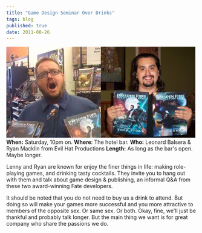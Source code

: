 ```yaml
---
title: "Game Design Seminar Over Drinks"
tags: blog
published: true
date: 2011-08-26
---
```


![Ryan Macklin and Leonard Balsera from Evil Hat](/images/Lenny_Ryan.jpg "Ryan Macklin and Leonard Balsera from Evil Hat")**When:** Saturday, 10pm on. **Where**: The hotel bar. **Who:** Leonard Balsera & Ryan Macklin from Evil Hat Productions **Length:** As long as the bar's open. Maybe longer.

Lenny and Ryan are known for enjoy the finer things in life: making role-playing games, and drinking tasty cocktails. They invite you to hang out with them and talk about game design & publishing, an informal Q&A from these two award-winning Fate developers.

It should be noted that you do not need to buy us a drink to attend. But doing so will make your games more successful and you more attractive to members of the opposite sex. Or same sex. Or both. Okay, fine, we'll just be thankful and probably talk longer. But the main thing we want is for great company who share the passions we do.
